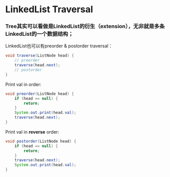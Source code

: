 # LinkedList Traversal

### Tree其实可以看做是LinkedList的衍生（extension），无非就是多条LinkedList的一个数据结构；

LinkedList也可以有preorder & postorder traversal：

```java
void traverse(ListNode head) {
    // preorder
    traverse(head.next);
    // postorder
}
```

Print val in order:

```java
void preorder(ListNode head) {
    if (head == null) {
        return;
    }
    System.out.print(head.val);
    traverse(head.next);
}
```

Print val in **reverse** order:

```java
void postorder(ListNode head) {
    if (head == null) {
        return;
    }
    traverse(head.next);
    System.out.print(head.val);
}
```
